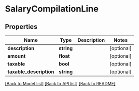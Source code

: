 # SalaryCompilationLine

## Properties
Name | Type | Description | Notes
------------ | ------------- | ------------- | -------------
**description** | **string** |  | [optional] 
**amount** | **float** |  | [optional] 
**taxable** | **bool** |  | [optional] 
**taxable_description** | **string** |  | [optional] 

[[Back to Model list]](../README.md#documentation-for-models) [[Back to API list]](../README.md#documentation-for-api-endpoints) [[Back to README]](../README.md)



